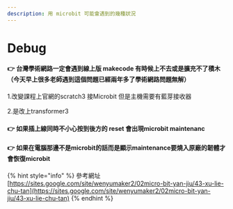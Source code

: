 ```yaml
---
description: 用 microbit 可能會遇到的幾種狀況
---
```


# Debug

#### 👉 台灣學術網路一定會遇到線上版 makecode 有時候上不去或是擴充不了積木（今天早上很多老師遇到這個問題已經兩年多了學術網路問題無解） 

1.改變課程上官網的scratch3 接Microbit 但是主機需要有藍芽接收器

2.是改上transformer3

#### 👉 如果插上線同時不小心按到後方的 reset 會出現microbit maintenanc

#### 👉 如果在電腦那邊不是microbit的話而是顯示maintenance要燒入原廠的韌體才會恢復microbit

{% hint style="info" %}
參考網址[https://sites.google.com/site/wenyumaker2/02micro-bit-yan-jiu/43-xu-lie-chu-tan](https://sites.google.com/site/wenyumaker2/02micro-bit-yan-jiu/43-xu-lie-chu-tan)
{% endhint %}



